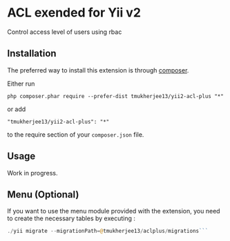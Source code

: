 ACL exended for Yii v2
======================
Control access level of users using rbac

Installation
------------

The preferred way to install this extension is through [composer](http://getcomposer.org/download/).

Either run

```
php composer.phar require --prefer-dist tmukherjee13/yii2-acl-plus "*"
```

or add

```
"tmukherjee13/yii2-acl-plus": "*"
```

to the require section of your `composer.json` file.


Usage
-----
Work in progress.


Menu (Optional)
---------------

If you want to use the menu module provided with the extension, you need to create the necessary tables by executing :

```php
./yii migrate --migrationPath=@tmukherjee13/aclplus/migrations```

